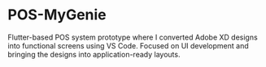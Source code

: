 # POS-MyGenie
Flutter-based POS system prototype where I converted Adobe XD designs into functional screens using VS Code. Focused on UI development and bringing the designs into application-ready layouts.

